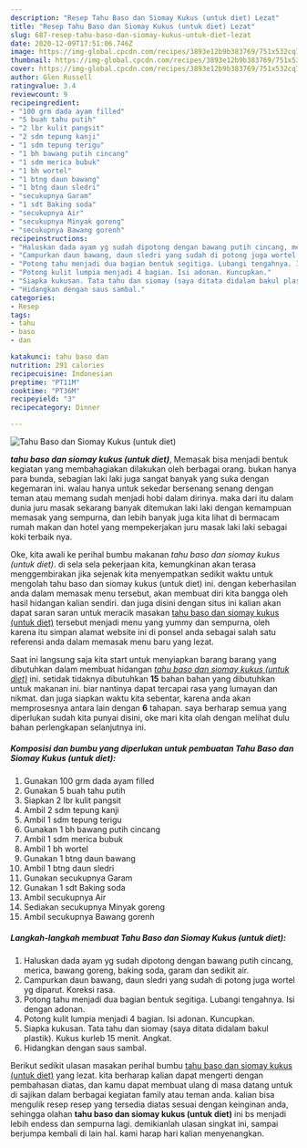 ```yaml
---
description: "Resep Tahu Baso dan Siomay Kukus (untuk diet) Lezat"
title: "Resep Tahu Baso dan Siomay Kukus (untuk diet) Lezat"
slug: 687-resep-tahu-baso-dan-siomay-kukus-untuk-diet-lezat
date: 2020-12-09T17:51:06.746Z
image: https://img-global.cpcdn.com/recipes/3893e12b9b383769/751x532cq70/tahu-baso-dan-siomay-kukus-untuk-diet-foto-resep-utama.jpg
thumbnail: https://img-global.cpcdn.com/recipes/3893e12b9b383769/751x532cq70/tahu-baso-dan-siomay-kukus-untuk-diet-foto-resep-utama.jpg
cover: https://img-global.cpcdn.com/recipes/3893e12b9b383769/751x532cq70/tahu-baso-dan-siomay-kukus-untuk-diet-foto-resep-utama.jpg
author: Glen Russell
ratingvalue: 3.4
reviewcount: 9
recipeingredient:
- "100 grm dada ayam filled"
- "5 buah tahu putih"
- "2 lbr kulit pangsit"
- "2 sdm tepung kanji"
- "1 sdm tepung terigu"
- "1 bh bawang putih cincang"
- "1 sdm merica bubuk"
- "1 bh wortel"
- "1 btng daun bawang"
- "1 btng daun sledri"
- "secukupnya Garam"
- "1 sdt Baking soda"
- "secukupnya Air"
- "secukupnya Minyak goreng"
- "secukupnya Bawang gorenh"
recipeinstructions:
- "Haluskan dada ayam yg sudah dipotong dengan bawang putih cincang, merica, bawang goreng, baking soda, garam dan sedikit air."
- "Campurkan daun bawang, daun sledri yang sudah di potong juga wortel yg diparut. Koreksi rasa."
- "Potong tahu menjadi dua bagian bentuk segitiga. Lubangi tengahnya. Isi dengan adonan."
- "Potong kulit lumpia menjadi 4 bagian. Isi adonan. Kuncupkan."
- "Siapka kukusan. Tata tahu dan siomay (saya ditata didalam bakul plastik). Kukus kurleb 15 menit. Angkat."
- "Hidangkan dengan saus sambal."
categories:
- Resep
tags:
- tahu
- baso
- dan

katakunci: tahu baso dan 
nutrition: 291 calories
recipecuisine: Indonesian
preptime: "PT11M"
cooktime: "PT36M"
recipeyield: "3"
recipecategory: Dinner

---
```



![Tahu Baso dan Siomay Kukus (untuk diet)](https://img-global.cpcdn.com/recipes/3893e12b9b383769/751x532cq70/tahu-baso-dan-siomay-kukus-untuk-diet-foto-resep-utama.jpg)

<b><i>tahu baso dan siomay kukus (untuk diet)</i></b>, Memasak bisa menjadi bentuk kegiatan yang membahagiakan dilakukan oleh berbagai orang. bukan hanya para bunda, sebagian laki laki juga sangat banyak yang suka dengan kegemaran ini. walau hanya untuk sekedar bersenang senang dengan teman atau memang sudah menjadi hobi dalam dirinya. maka dari itu dalam dunia juru masak sekarang banyak ditemukan laki laki dengan kemampuan memasak yang sempurna, dan lebih banyak juga kita lihat di bermacam rumah makan dan hotel yang mempekerjakan juru masak laki laki sebagai koki terbaik nya.



Oke, kita awali ke perihal bumbu makanan <i>tahu baso dan siomay kukus (untuk diet)</i>. di sela sela pekerjaan kita, kemungkinan akan terasa menggembirakan jika sejenak kita menyempatkan sedikit waktu untuk mengolah tahu baso dan siomay kukus (untuk diet) ini. dengan keberhasilan anda dalam memasak menu tersebut, akan membuat diri kita bangga oleh hasil hidangan kalian sendiri. dan juga disini dengan situs ini kalian akan dapat saran saran untuk meracik masakan <u>tahu baso dan siomay kukus (untuk diet)</u> tersebut menjadi menu yang yummy dan sempurna, oleh karena itu simpan alamat website ini di ponsel anda sebagai salah satu referensi anda dalam memasak menu baru yang lezat.


Saat ini langsung saja kita start untuk menyiapkan barang barang yang dibutuhkan dalam membuat hidangan <u><i>tahu baso dan siomay kukus (untuk diet)</i></u> ini. setidak tidaknya dibutuhkan <b>15</b> bahan bahan yang dibutuhkan untuk makanan ini. biar nantinya dapat tercapai rasa yang lumayan dan nikmat. dan juga siapkan waktu kita sebentar, karena anda akan memprosesnya antara lain dengan <b>6</b> tahapan. saya berharap semua yang diperlukan sudah kita punyai disini, oke mari kita olah dengan melihat dulu bahan perlengkapan selanjutnya ini.

<!--inarticleads1-->

##### Komposisi dan bumbu yang diperlukan untuk pembuatan Tahu Baso dan Siomay Kukus (untuk diet):

1. Gunakan 100 grm dada ayam filled
1. Gunakan 5 buah tahu putih
1. Siapkan 2 lbr kulit pangsit
1. Ambil 2 sdm tepung kanji
1. Ambil 1 sdm tepung terigu
1. Gunakan 1 bh bawang putih cincang
1. Ambil 1 sdm merica bubuk
1. Ambil 1 bh wortel
1. Gunakan 1 btng daun bawang
1. Ambil 1 btng daun sledri
1. Gunakan secukupnya Garam
1. Gunakan 1 sdt Baking soda
1. Ambil secukupnya Air
1. Sediakan secukupnya Minyak goreng
1. Ambil secukupnya Bawang gorenh




<!--inarticleads2-->

##### Langkah-langkah membuat Tahu Baso dan Siomay Kukus (untuk diet):

1. Haluskan dada ayam yg sudah dipotong dengan bawang putih cincang, merica, bawang goreng, baking soda, garam dan sedikit air.
1. Campurkan daun bawang, daun sledri yang sudah di potong juga wortel yg diparut. Koreksi rasa.
1. Potong tahu menjadi dua bagian bentuk segitiga. Lubangi tengahnya. Isi dengan adonan.
1. Potong kulit lumpia menjadi 4 bagian. Isi adonan. Kuncupkan.
1. Siapka kukusan. Tata tahu dan siomay (saya ditata didalam bakul plastik). Kukus kurleb 15 menit. Angkat.
1. Hidangkan dengan saus sambal.




Berikut sedikit ulasan masakan perihal bumbu <u>tahu baso dan siomay kukus (untuk diet)</u> yang lezat. kita berharap kalian dapat mengerti dengan pembahasan diatas, dan kamu dapat membuat ulang di masa datang untuk di sajikan dalam berbagai kegiatan family atau teman anda. kalian bisa mengulik resep resep yang tersedia diatas sesuai dengan keinginan anda, sehingga olahan <b>tahu baso dan siomay kukus (untuk diet)</b> ini bs menjadi lebih endess dan sempurna lagi. demikianlah ulasan singkat ini, sampai berjumpa kembali di lain hal. kami harap hari kalian menyenangkan.
